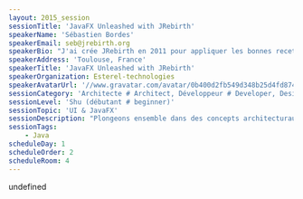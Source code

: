 ```yaml
---
layout: 2015_session
sessionTitle: 'JavaFX Unleashed with JRebirth'
speakerName: 'Sébastien Bordes'
speakerEmail: seb@jrebirth.org
speakerBio: "J'ai crée JRebirth en 2011 pour appliquer les bonnes recettes (apprise avec Swing, EclipseRCP&GEF&EMF&GMF, Flex, Silverlight)  à ce formidable toolkit graphique.\n\nToute personne se demandant comment commencer une application JavaFX ou souhaitant créer son propre framework pour batir une suite logicielle avec JavaFX\n\n"
speakerAddress: 'Toulouse, France'
speakerTitle: 'JavaFX Unleashed with JRebirth'
speakerOrganization: Esterel-technologies
speakerAvatarUrl: '//www.gravatar.com/avatar/0b400d2fb549d348b25d4fd874b69e13?size=200&default=mm'
sessionCategory: 'Architecte # Architect, Développeur # Developer, Designer'
sessionLevel: 'Shu (débutant # beginner)'
sessionTopic: 'UI & JavaFX'
sessionDescription: "Plongeons ensemble dans des concepts architecturaux pour voir comment rapidement construire des Interfaces Utilisateurs très évolutive. JRebirth Application Framework est une librairie légère qui permet d'éviter les écueils les plus courants lorsqu'on développe une application avec JavaFX.\nNous découvrirons son motif de conception interne qui fournit des composants interchangeables (Command, Service, Model), un moteur de message (Wave), des améliorations comportementales (Behavior) et une gestion des ressources optimisée.\nEn utilisant JRebirth, votre application ne se bloquera pas et ne ralentira jamais, respectera la mémoire de vos appareils et sera facile à faire évoluer avec des composants connectables à chaud. Pour conclure nous verrons quelques applications de démonstration (Jeu de calcul …)."
sessionTags:
    - Java
scheduleDay: 1
scheduleOrder: 2
scheduleRoom: 4
---
```


undefined
